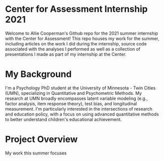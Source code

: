 Center for Assessment Internship 2021
=====================================

Welcome to Allie Cooperman's Github repo for the 2021 summer internship with the Center for Assessment! This repo houses my work for the summer, including articles on the 
work I did during the internship, source code associated with the analyses I performed as well as a collection of presentations I made as part of my internship at the Center. 

# My Background

I'm a Psychology PhD student at the University of Minnesota - Twin Cities (UMN), specializing in Quantitative and Psychometric Methods. My research at UMN broadly encompasses 
latent variable modeling (e.g., factor analysis, item response theory), test bias, and longitudinal measurement. I'm particularly interested in the intersections of research 
and education policy, with a focus on using advanced quantitative methods to better understand children's educational achievement.

# Project Overview 

My work this summer focuses 
